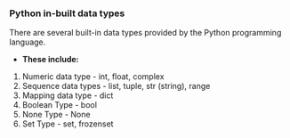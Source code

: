 ### Python in-built data types 
There are several built-in data types provided by the Python programming language. 
  
- **These include:**
1. Numeric data type - int, float, complex
2. Sequence data types - list, tuple, str (string), range
3. Mapping data type - dict
5. Boolean Type - bool
6. None Type - None
7. Set Type - set, frozenset
   
